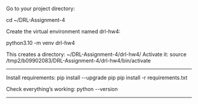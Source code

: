 Go to your project directory:

cd ~/DRL-Assignment-4

Create the virtual environment named drl-hw4:

python3.10 -m venv drl-hw4

This creates a directory:
~/DRL-Assignment-4/drl-hw4/
Activate it: source /tmp2/b09902083/DRL-Assignment-4/drl-hw4/bin/activate


___________________________________________________
Install requirements:   pip install --upgrade pip
                        pip install -r requirements.txt
            
Check everything’s working:
python --version
___________________________________________________
